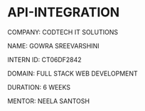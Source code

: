 # API-INTEGRATION
COMPANY: CODTECH IT SOLUTIONS

NAME: GOWRA SREEVARSHINI

INTERN ID: CT06DF2842

DOMAIN: FULL STACK WEB DEVELOPMENT

DURATION: 6 WEEKS

MENTOR: NEELA SANTOSH
